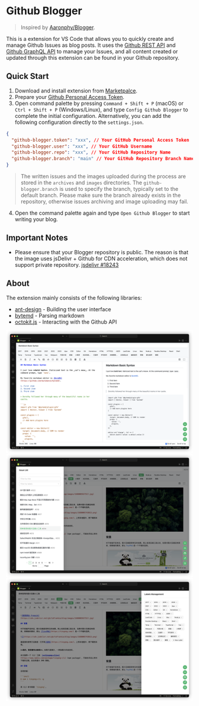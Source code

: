 # Github Blogger

> Inspired by [Aaronphy/Blogger](https://github.com/Aaronphy/Blogger).

This is a extension for VS Code that allows you to quickly create and manage Github Issues as blog posts. It uses the [Github REST API](https://docs.github.com/en/rest?apiVersion=2022-11-28) and [Github GraphQL API](https://docs.github.com/en/graphql) to manage your Issues, and all content created or updated through this extension can be found in your Github repository.

## Quick Start

1. Download and install extension from [Marketpalce](https://marketplace.visualstudio.com/items?itemName=Frankie.github-blogger).
2. Prepare your [Github Personal Access Token](https://docs.github.com/en/authentication/keeping-your-account-and-data-secure/managing-your-personal-access-tokens).
3. Open command palette by pressing `Command + Shift + P` (macOS) or `Ctrl + Shift + P` (Windows/Linux), and type `Config Github Blogger` to complete the initial configuration. Alternatively, you can add the following configuration directly to the `settings.json`.

```json
{
  "github-blogger.token": "xxx", // Your GitHub Personal Access Token
  "github-blogger.user": "xxx", // Your GitHub Username
  "github-blogger.repo": "xxx", // Your GitHub Repository Name
  "github-blogger.branch": "main" // Your GitHub Repository Branch Name
}
```

> The written issues and the images uploaded during the process are stored in the `archives` and `images` directories. The `github-blogger.branch` is used to specify the branch, typically set to the default branch. Please make sure the branch already exists in the repository, otherwise issues archiving and image uploading may fail.

4. Open the command palette again and type `Open Github Blogger` to start writing your blog.

## Important Notes

- Please ensure that your Blogger repository is public. The reason is that the image uses jsDelivr + Github for CDN acceleration, which does not support private repository. [jsdelivr #18243](https://github.com/jsdelivr/jsdelivr/issues/18243#issuecomment-857512289)

## About

The extension mainly consists of the following libraries:

- [ant-design](https://github.com/ant-design/ant-design) - Building the user interface
- [bytemd](https://github.com/bytedance/bytemd) - Parsing markdown
- [octokit.js](https://github.com/octokit/octokit.js) - Interacting with the Github API

![](./images/screenshot-1.png)
![](./images/screenshot-2.png)
![](./images/screenshot-3.png)
